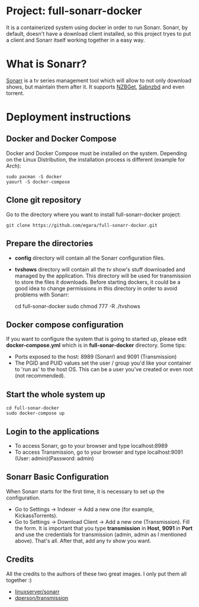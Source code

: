 # Project: full-sonarr-docker
It is a containerized system using docker in order to run Sonarr. Sonarr, by default, doesn't have a download client installed, so this project tryes to put a client and Sonarr itself working together in a easy way.

# What is Sonarr? ##

[Sonarr](https://sonarr.tv/) is a tv series management tool which will allow to not only download shows, but maintain them after it. It supports [NZBGet](http://nzbget.net), [Sabnzbd](http://sabnzbd.org) and even torrent.

# Deployment instructions #

## Docker and Docker Compose ##

Docker and Docker Compose must be installed on the system. Depending on the Linux Distribution, the installation process is different (example for Arch):

    sudo pacman -S docker
    yaourt -S docker-compose

## Clone git repository ##

Go to the directory where you want to install full-sonarr-docker project:

    git clone https://github.com/egara/full-sonarr-docker.git
    
## Prepare the directories ##

- **config** directory will contain all the Sonarr configuration files.
- **tvshows** directory will contain all the tv show's stuff downloaded and managed by the application. This directory will be used for transmission to store the files it downloads. Before starting dockers, it could be a good idea to change permissions in this directory in order to avoid problems with Sonarr:


    cd full-sonar-docker
    sudo chmod 777 -R ./tvshows


## Docker compose configuration ##

If you want to configure the system that is going to started up, please edit **docker-compose.yml** which is in **full-sonar-docker** directory. Some tips:

- Ports exposed to the host: 8989 (Sonarr) and 9091 (Transmission)
- The PGID and PUID values set the user / group you'd like your container to 'run as' to the host OS. This can be a user you've created or even root (not recommended).

## Start the whole system up ##

    cd full-sonar-docker
    sudo docker-compose up
    
## Login to the applications ##

- To access Sonarr, go to your browser and type localhost:8989
- To access Transmission, go to your browser and type localhost:9091 (User: admin)(Password: admin)

## Sonarr Basic Configuration ##
When Sonarr starts for the first time, it is necessary to set up the configuration.

- Go to Settings -> Indexer -> Add a new one (for example, KickassTorrents).
- Go to Settings -> Download Client -> Add a new one (Transmission). Fill the form. It is important that you type **transmission** in **Host**, **9091** in **Port** and use the credentials for transmission (admin, admin as I mentioned above). That's all. After that, add any tv show you want.

## Credits ##
All the credits to the authors of these two great images. I only put them all together :)

- [linuxserver/sonarr](https://github.com/linuxserver/docker-sonarr)
- [dperson/transmission](https://hub.docker.com/r/dperson/transmission/)
